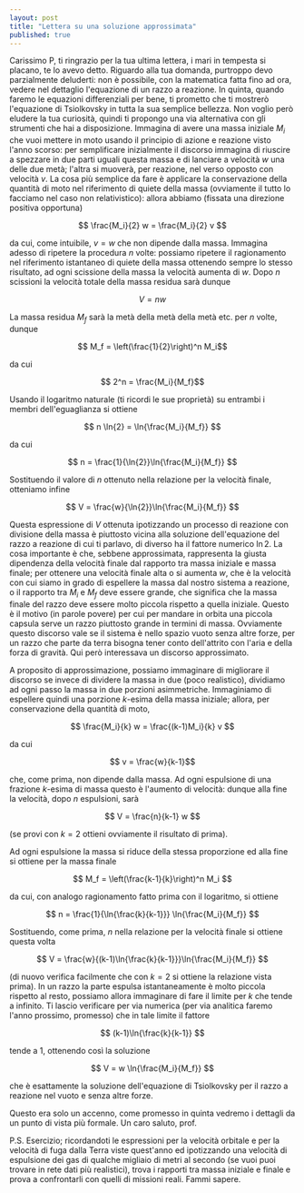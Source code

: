 ```yaml
---
layout: post
title: "Lettera su una soluzione approssimata"
published: true
---
```


Carissimo P,
ti ringrazio per la tua ultima lettera, i mari in tempesta si placano, te lo avevo detto. Riguardo
alla tua domanda, purtroppo devo parzialmente deluderti: non è possibile, con la matematica fatta
fino ad ora, vedere nel dettaglio l'equazione di un razzo a reazione. In quinta, quando faremo le
equazioni differenziali per bene, ti prometto che ti mostrerò l'equazione di Tsiolkovsky in tutta la
sua semplice bellezza. Non voglio però eludere la tua curiosità, quindi ti propongo una via
alternativa con gli strumenti che hai a disposizione. Immagina di avere una massa iniziale $M_i$ che
vuoi mettere in moto usando il principio di azione e reazione visto l'anno scorso: per semplificare
inizialmente il discorso immagina di riuscire a spezzare in due parti uguali questa massa e di
lanciare a velocità $w$ una delle due metà; l'altra si muoverà, per reazione, nel verso opposto con
velocità $v$. La
cosa più semplice da fare è applicare la conservazione della quantità di moto nel riferimento di
quiete della massa (ovviamente il tutto lo facciamo nel caso non relativistico): allora abbiamo
(fissata una direzione positiva opportuna)

$$ \frac{M_i}{2} w = \frac{M_i}{2} v $$

da cui, come intuibile, $v = w$ che non dipende dalla massa. Immagina adesso di ripetere la procedura $n$ volte: possiamo
ripetere il ragionamento nel riferimento istantaneo di quiete della massa ottenendo sempre lo stesso
risultato, ad ogni scissione della massa la velocità aumenta di $w$. Dopo $n$ scissioni la velocità
totale della massa residua sarà dunque

$$ V = n w $$

La massa residua $M_f$ sarà la metà della metà della metà etc. per $n$ volte, dunque

$$ M_f = \left(\frac{1}{2}\right)^n M_i$$

da cui

$$ 2^n = \frac{M_i}{M_f}$$

Usando il logaritmo naturale (ti ricordi le sue proprietà) su entrambi i membri dell'eguaglianza si
ottiene

$$ n \ln{2} = \ln{\frac{M_i}{M_f}} $$

da cui

$$ n = \frac{1}{\ln{2}}\ln{\frac{M_i}{M_f}} $$

Sostituendo il valore di $n$ ottenuto nella relazione per la velocità finale, otteniamo infine

$$ V = \frac{w}{\ln{2}}\ln{\frac{M_i}{M_f}} $$

Questa espressione di $V$ ottenuta ipotizzando un processo di reazione con divisione della massa è
piuttosto vicina alla soluzione dell'equazione del razzo a reazione di cui ti parlavo, di diverso 
ha il fattore numerico $\ln{2}$. La cosa importante è che, sebbene approssimata, 
rappresenta la giusta dipendenza della
velocità finale dal rapporto tra massa iniziale e massa finale; per ottenere una velocità finale
alta o si aumenta $w$, che è la velocità con cui siamo in grado di espellere la massa dal nostro
sistema a reazione, o il rapporto tra $M_i$ e $M_f$ deve essere grande, che significa che la massa
finale del razzo deve essere molto piccola rispetto a quella iniziale. Questo è il motivo (in parole
povere) per cui per mandare in orbita una piccola capsula serve un razzo piuttosto grande in termini
di massa. Ovviamente questo discorso vale se il sistema è nello spazio vuoto senza altre forze, per
un razzo che parte da terra bisogna tener conto dell'attrito con l'aria e della forza di gravità.
Qui però interessava un discorso approssimato.

A proposito di approssimazione, possiamo immaginare di migliorare il discorso se invece di dividere
la massa in due (poco realistico), dividiamo ad ogni passo la massa in due porzioni asimmetriche.
Immaginiamo di espellere quindi una porzione $k$-esima della massa iniziale; allora, per
conservazione della quantità di moto,

$$ \frac{M_i}{k} w = \frac{(k-1)M_i}{k} v $$

da cui

$$ v = \frac{w}{k-1}$$

che, come prima, non dipende dalla massa. Ad ogni espulsione di una frazione $k$-esima di massa questo
è l'aumento di velocità: dunque alla fine la velocità, dopo $n$ espulsioni, sarà

$$ V = \frac{n}{k-1} w $$

(se provi con $k=2$ ottieni ovviamente il risultato di prima).

Ad ogni espulsione la massa si riduce della stessa proporzione ed alla fine si ottiene per la massa
finale

$$ M_f = \left(\frac{k-1}{k}\right)^n M_i $$

da cui, con analogo ragionamento fatto prima con il logaritmo, si ottiene

$$ n = \frac{1}{\ln{\frac{k}{k-1}}} \ln{\frac{M_i}{M_f}} $$

Sostituendo, come prima, $n$ nella relazione per la velocità finale si ottiene questa volta

$$ V = \frac{w}{(k-1)\ln{\frac{k}{k-1}}}\ln{\frac{M_i}{M_f}} $$

(di nuovo verifica facilmente che con $k=2$ si ottiene la relazione vista prima). In un razzo la
parte espulsa istantaneamente è molto piccola rispetto al resto, possiamo allora immaginare di fare
il limite per $k$ che tende a infinito. Ti lascio verificare per via numerica (per via analitica
faremo l'anno prossimo, promesso) che in tale limite il fattore

$$ (k-1)\ln{\frac{k}{k-1}} $$ 

tende a $1$, ottenendo così la soluzione

$$ V = w \ln{\frac{M_i}{M_f}} $$

che è esattamente la soluzione dell'equazione di Tsiolkovsky per il razzo a reazione nel vuoto e
senza altre forze.

Questo era solo un accenno, come promesso in quinta vedremo i dettagli da un punto di vista più
formale. Un caro saluto, prof.

P.S.
Esercizio; ricordandoti le espressioni per la velocità orbitale e per la velocità di fuga dalla
Terra viste quest'anno ed ipotizzando una velocità di espulsione dei gas di qualche migliaio di
metri al secondo (se vuoi puoi trovare in rete dati più realistici), trova i rapporti tra massa
iniziale e finale e prova a confrontarli con quelli di missioni reali. Fammi sapere.

